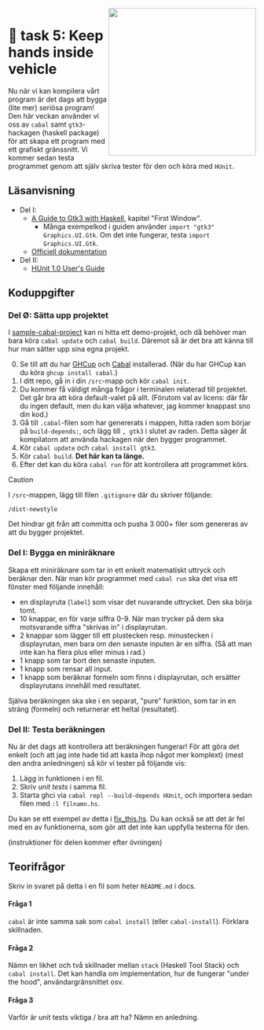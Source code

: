 <img src="https://media1.tenor.com/m/TgpQCGv2R8YAAAAd/4d-gaming-gaming.gif" align="right" width="300" />

# 🍛 task 5: Keep hands inside vehicle

Nu när vi kan kompilera vårt program är det dags att bygga (lite mer)
seriösa program! Den här veckan använder vi oss av `cabal` samt
`gtk3`-hackagen (haskell package) för att skapa ett program med ett
grafiskt gränssnitt. Vi kommer sedan testa programmet genom att själv
skriva tester för den och köra med `HUnit`.

## Läsanvisning
- Del I:
    - [A Guide to Gtk3 with Haskell](http://www.bildungsgueter.de/HaskellGtk3En/Pages/TOC.htm), kapitel "First Window".
        - Många exempelkod i guiden använder `import "gtk3" Graphics.UI.Gtk`.
        Om det inte fungerar, testa `import Graphics.UI.Gtk`.
    - [Officiell dokumentation](https://hackage.haskell.org/package/gtk3-0.15.0/docs/Graphics-UI-Gtk.html)
- Del II:
    - [HUnit 1.0 User's Guide](https://wiki.haskell.org/HUnit_1.0_User's_Guide)

## Koduppgifter

### Del Ø: Sätta upp projektet

I [sample-cabal-project](sample-cabal-project/) kan ni hitta ett
demo-projekt, och då behöver man bara köra `cabal update` och `cabal build`.
Däremot så är det bra att känna till hur man sätter upp sina
egna projekt.

0. Se till att du har [GHCup](https://www.haskell.org/ghcup/) och 
[Cabal](https://www.haskell.org/cabal/) installerad. (När du har
GHCup kan du köra `ghcup install cabal`.)
1. I ditt repo, gå in i din `/src`-mapp och kör `cabal init`.
2. Du kommer få väldigt många frågor i terminalen relaterad till
projektet. Det går bra att köra default-valet på allt. (Förutom val av
licens: där får du ingen default, men du kan välja whatever, jag kommer
knappast sno din kod.)
3. Gå till `.cabal`-filen som har genererats i mappen, hitta raden som
börjar på `build-depends:`, och lägg till `, gtk3` i slutet av
raden. Detta säger åt kompilatorn att använda hackagen när den bygger
programmet.
4. Kör `cabal update` och `cabal install gtk3`.
5. Kör `cabal build`. **Det här kan ta länge.**
6. Efter det kan du köra `cabal run` för att kontrollera att programmet
körs.

> [!CAUTION]
> I `/src`-mappen, lägg till filen `.gitignore` där du skriver följande:
> 
> `/dist-newstyle`
> 
> Det hindrar git från att committa och pusha 3 000+ filer som genereras
> av att du bygger projektet.

### Del I: Bygga en miniräknare

Skapa ett miniräknare som tar in ett enkelt matematiskt uttryck och
beräknar den. När man kör programmet med `cabal run` ska det visa ett
fönster med följande innehåll:
- en displayruta (`label`) som visar det nuvarande uttrycket. Den ska
börja tomt.
- 10 knappar, en för varje siffra 0-9. När man trycker på dem ska
motsvarande siffra "skrivas in" i displayrutan.
- 2 knappar som lägger till ett plustecken resp. minustecken i
displayrutan, men bara om den senaste inputen är en siffra. (Så att man
inte kan ha flera plus eller minus i rad.)
- 1 knapp som tar bort den senaste inputen.
- 1 knapp som rensar all input.
- 1 knapp som beräknar formeln som finns i displayrutan, och
ersätter displayrutans innehåll med resultatet.

Själva beräkningen ska ske i en separat, "pure" funktion, som tar in
en sträng (formeln) och returnerar ett heltal (resultatet).

### Del II: Testa beräkningen

Nu är det dags att kontrollera att beräkningen fungerar! För att göra
det enkelt (och att jag inte hade tid att kasta ihop något mer komplext)
(mest den andra anledningen) så kör vi tester på följande vis:

1. Lägg in funktionen i en fil.
2. Skriv *unit tests* i samma fil.
3. Starta ghci via `cabal repl --build-depends HUnit`, och importera sedan
filen med `:l filnamn.hs`.

Du kan se ett exempel av detta i [fix_this.hs](fix_this.hs). Du kan också
se att det är fel med en av funktionerna, som gör att det inte kan uppfylla
testerna för den.

(instruktioner för delen kommer efter övningen)


## Teorifrågor
Skriv in svaret på detta i en fil som heter `README.md` i docs.

#### Fråga 1
`cabal` är inte samma sak som `cabal install` (eller `cabal-install`).
Förklara skillnaden.

#### Fråga 2
Nämn en likhet och två skillnader mellan `stack` (Haskell Tool Stack)
och `cabal install`. Det kan handla om implementation, hur de fungerar
"under the hood", användargränsnittet osv.

#### Fråga 3
Varför är unit tests viktiga / bra att ha? Nämn en anledning.